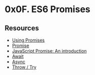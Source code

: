 # 0x0F. ES6 Promises

## Resources

* [Using Promises](https://developer.mozilla.org/en-US/docs/Web/JavaScript/Guide/Using_promises)
* [Promise](https://developer.mozilla.org/en-US/docs/Web/JavaScript/Reference/Global_Objects/Promise)
* [JavaScript Promise: An introduction]()
* [Await]()
* [Async]()
* [Throw / Try]()

